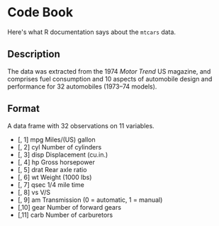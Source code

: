 # Code Book

Here's what R documentation says about the `mtcars` data.

## Description

The data was extracted from the 1974 *Motor Trend* US magazine, and comprises fuel consumption and 10 aspects of automobile design and performance for 32 automobiles (1973–74 models).

## Format

A data frame with 32 observations on 11 variables.

* [, 1]	 mpg	 Miles/(US) gallon
* [, 2]	 cyl	 Number of cylinders
* [, 3]	 disp	 Displacement (cu.in.)
* [, 4]	 hp	 Gross horsepower
* [, 5]	 drat	 Rear axle ratio
* [, 6]	 wt	 Weight (1000 lbs)
* [, 7]	 qsec	 1/4 mile time
* [, 8]	 vs	 V/S
* [, 9]	 am	 Transmission (0 = automatic, 1 = manual)
* [,10]	 gear	 Number of forward gears
* [,11]	 carb	 Number of carburetors
